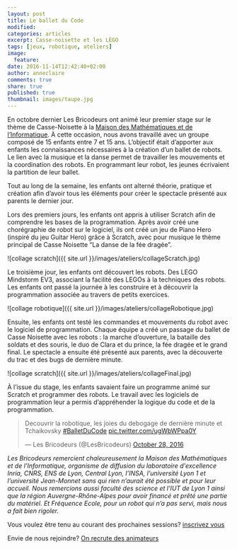 ```yaml
---
layout: post
title: Le ballet du Code
modified:
categories: articles
excerpt: Casse-noisette et les LEGO
tags: [jeux, robotique, ateliers]
image:
  feature:
date: 2016-11-14T12:42:40+02:00
author: anneclaire
comments: true
share: true
published: true
thumbnail: images/taupe.jpg
---
```


En octobre dernier Les Bricodeurs ont animé leur premier stage sur le thème de Casse-Noisette à la [Maison des Mathématiques et de l’Informatique](http://www.mmi-lyon.fr/). À cette occasion, nous avons travaillé avec un groupe composé de 15 enfants entre 7 et 15 ans. L’objectif était d’apporter aux enfants les connaissances nécessaires à la création d’un ballet de robots. Le lien avec la musique et la danse permet de travailler les mouvements et la coordination des robots. En programmant leur robot, les jeunes écrivaient la partition de leur ballet.

Tout au long de la semaine, les enfants ont alterné théorie, pratique et création afin d’avoir tous les éléments pour créer le spectacle présenté aux parents le dernier jour.


Lors des premiers jours, les enfants ont appris à utiliser Scratch afin de comprendre les bases de la programmation. Après avoir créé une chorégraphie de robot sur le logiciel, ils ont créé un jeu de Piano Hero (inspiré du jeu Guitar Hero) grâce à Scratch, avec pour musique le thème principal de Casse Noisette “La danse de la fée dragée”. 

![collage scratch]({{ site.url }}/images/ateliers/collageScratch.jpg)


Le troisième jour, les enfants ont découvert les robots. Des LEGO Mindstorm EV3, associant la facilité des LEGOs à la techniques des robots. Les enfants ont passé la journée à les construire et à découvrir la programmation associée au travers de petits exercices.

![collage robotique]({{ site.url }}/images/ateliers/collageRobotique.jpg)

Ensuite, les enfants ont testé les commandes et mouvements du robot avec le logiciel de programmation. Chaque équipe a créé un passage du ballet de Casse Noisette avec les robots : la marche d’ouverture, la bataille des soldats et des souris, le duo de Clara et du prince, la fée dragée et le grand final. Le spectacle a ensuite été présenté aux parents, avec la découverte du trac et des bugs de dernière minute.

![collage scratch]({{ site.url }}/images/ateliers/collageFinal.jpg)

À l’issue du stage, les enfants savaient faire un programme animé sur Scratch et programmer des robots. Le travail avec les logiciels de programmation leur a permis 	d’appréhender la logique du code et de la programmation.

<blockquote class="twitter-tweet" data-lang="en"><p lang="fr" dir="ltr">Decouvrir la robotique, les joies du debogage de dernière minute et Tchaikovsky <a href="https://twitter.com/hashtag/BalletDuCode?src=hash">#BalletDuCode</a> <a href="https://t.co/ugWbWPpa0Y">pic.twitter.com/ugWbWPpa0Y</a></p>&mdash; Les Bricodeurs (@LesBricodeurs) <a href="https://twitter.com/LesBricodeurs/status/792023215635857408">October 28, 2016</a></blockquote>
<script async src="//platform.twitter.com/widgets.js" charset="utf-8"></script>


_Les Bricodeurs remercient chaleureusement la Maison des Mathématiques et de l’Informatique, organisme de diffusion du laboratoire d'excellence Inria, CNRS, ENS de Lyon, Central Lyon, l’INSA, l’université Lyon 1 et l’université Jean-Monnet sans qui rien n’aurait été possible et pour leur accueil. Nous remercions aussi faculté des science et l’IUT de Lyon 1 ainsi que la région Auvergne-Rhône-Alpes pour avoir financé et prêté une partie du matériel. Et Fréquence Ecole, pour un robot qui n’a pas servi, mais nous a fait bien rigoler._

Vous voulez être tenu au courant des prochaines sessions? [inscrivez vous](/AteliersdAda/)

Envie de nous rejoindre? [On recrute des animateurs](/notes/Les-Bricodeurs-Recrutent-2/)
